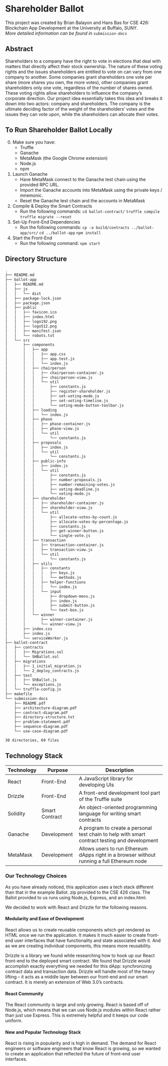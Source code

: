 # Shareholder Ballot
This project was created by Brian Balayon and Hans Bas for CSE 426: Blockchain App Development at the University at Buffalo, SUNY. <br />
*More detailed information can be found in `submission-docs`*

## Abstract
Shareholders to a company have the right to vote in elections that deal with matters that directly affect their stock ownership. The nature of these voting rights and the issues shareholders are entitled to vote on can vary from one company to another. Some companies grant shareholders one vote per share (more shares you own, the more votes), other companies grant shareholders only one vote, regardless of the number of shares owned. These voting rights allow shareholders to influence the company’s corporate direction. Our project idea essentially takes this idea and breaks it down into two actors: company and shareholders. The company is the ultimate deciding factor of the weight of the shareholders’ votes and the issues they can vote upon, while the shareholders can allocate their votes. 

## To Run Shareholder Ballot Locally

0. Make sure you have:
	- Truffle
	- Ganache
	- MetaMask (the Google Chrome extension)
	- Node.js
	- npm
1. Launch Ganache
	- Have MetaMask connect to the Ganache test chain using the provided RPC URL.
	- Import the Ganache accounts into MetaMask using the private keys / mnemonic.
	- Reset the Ganache test chain and the accounts in MetaMask
2. Compile & Deploy the Smart Contracts
	- Run the following commands:
	`cd ballot-contract/`
	`truffle compile`
	`truffle migrate --reset`
3. Set-Up Front-End Dependencies
	- Run the following commands:
	`cp -a build/contracts ../ballot-app/src/`
	`cd ../ballot-app`
	`npm install`
4. Start the Front-End
	- Run the following command:
	`npm start`


## Directory Structure
```bash
.
├── README.md
├── ballot-app
│   ├── README.md
│   ├── js
│   │   └── dist
│   ├── package-lock.json
│   ├── package.json
│   ├── public
│   │   ├── favicon.ico
│   │   ├── index.html
│   │   ├── logo192.png
│   │   ├── logo512.png
│   │   ├── manifest.json
│   │   └── robots.txt
│   └── src
│       ├── components
│       │   ├── app
│       │   │   ├── app.css
│       │   │   ├── app.test.js
│       │   │   └── index.js
│       │   ├── chairperson
│       │   │   ├── chairperson-container.js
│       │   │   ├── chairperson-view.js
│       │   │   └── util
│       │   │       ├── constants.js
│       │   │       ├── register-shareholder.js
│       │   │       ├── set-voting-mode.js
│       │   │       ├── set-voting-timeline.js
│       │   │       └── voting-mode-button-toolbar.js
│       │   ├── loading
│       │   │   └── index.js
│       │   ├── phase
│       │   │   ├── phase-container.js
│       │   │   ├── phase-view.js
│       │   │   └── util
│       │   │       └── constants.js
│       │   ├── proposals
│       │   │   ├── index.js
│       │   │   └── util
│       │   │       └── constants.js
│       │   ├── public-info
│       │   │   ├── index.js
│       │   │   └── util
│       │   │       ├── constants.js
│       │   │       ├── number-proposals.js
│       │   │       ├── number-remaining-votes.js
│       │   │       ├── voting-deadline.js
│       │   │       └── voting-mode.js
│       │   ├── shareholder
│       │   │   ├── shareholder-container.js
│       │   │   ├── shareholder-view.js
│       │   │   └── util
│       │   │       ├── allocate-votes-by-count.js
│       │   │       ├── allocate-votes-by-percentage.js
│       │   │       ├── constants.js
│       │   │       ├── get-winner-button.js
│       │   │       └── single-vote.js
│       │   ├── transaction
│       │   │   ├── transaction-container.js
│       │   │   ├── transaction-view.js
│       │   │   └── util
│       │   │       └── constants.js
│       │   ├── utils
│       │   │   ├── constants
│       │   │   │   ├── keys.js
│       │   │   │   └── methods.js
│       │   │   ├── helper-functions
│       │   │   │   └── index.js
│       │   │   └── input
│       │   │       ├── dropdown-menu.js
│       │   │       ├── index.js
│       │   │       ├── submit-button.js
│       │   │       └── text-box.js
│       │   └── winner
│       │       ├── winner-container.js
│       │       └── winner-view.js
│       ├── index.css
│       ├── index.js
│       └── serviceWorker.js
├── ballot-contract
│   ├── contracts
│   │   ├── Migrations.sol
│   │   └── SHBallot.sol
│   ├── migrations
│   │   ├── 1_initial_migration.js
│   │   └── 2_deploy_contracts.js
│   ├── test
│   │   ├── ShBallot.js
│   │   └── exceptions.js
│   └── truffle-config.js
├── makefile
└── submission-docs
    ├── README.pdf
    ├── architecture-diagram.pdf
    ├── contract-diagram.pdf
    ├── directory-structure.txt
    ├── problem-statement.pdf
    ├── sequence-diagram.pdf
    └── use-case-diagram.pdf

30 directories, 69 files

```

## Technology Stack
|Technology| Purpose | Description |
|--|--|--|
| React| Front-End | A JavaScript library for developing UIs |
 | Drizzle | Front-End | A front-end development tool part of the Truffle suite
 | Solidity | Smart Contract | An object-oriented programming language for writing smart contracts |
 | Ganache | Development | A program to create a personal test chain to help with smart contract testing and development
| MetaMask | Development | Allows users to run Ethereum dApps right in a browser without running a full Ethereum node |

### Our Technology Choices
As you have already noticed, this application uses a tech stack different than that in the example Ballot. zip provided to the CSE 426 class. The Ballot provided to us runs using Node.js, Express, and an index.html.

We decided to work with React and Drizzle for the following reasons.

#### Modularity and Ease of Development
React allows us to create reusable components which get rendered as HTML once we run the application. It makes it much easier to create front-end user interfaces that have functionality
and state associated with it. And as we are creating individual components, this means more reusability.

Drizzle is a library we found while researching how to hook up our React front-end to the deployed smart contract. We found that Drizzle would accomplish exactly everything we needed for this dApp: synchronizing contract data and transaction data. Drizzle will handle most of the heavy lifting – it acts as a middle layer between our front-end and our smart contract. It is merely an extension of Web 3.0’s contracts.

#### React Community
The React community is large and only growing. React is based off of Node.js, which means that we can use Node.js modules within React rather than just use Express. This is extremely helpful and it keeps our code uniform.

#### New and Popular Technology Stack
React is rising in popularity and is high in demand. The demand for React engineers or software engineers that know React is growing, so we wanted to create an application that reflected the future of front-end user interfaces.
